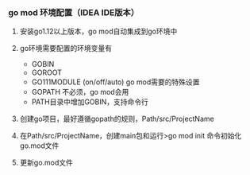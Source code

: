 ### go mod 环境配置（IDEA IDE版本）

1. 安装go1.12以上版本，go mod自动集成到go环境中
2. go环境需要配置的环境变量有
   * GOBIN
   * GOROOT
   * GO111MODULE (on/off/auto) go mod需要的特殊设置
   * GOPATH 不必须，go mod会用
   * PATH目录中增加GOBIN，支持命令行

3. 创建go项目，最好遵循gopath的规则，Path/src/ProjectName
4. 在Path/src/ProjectName，创建main包和运行>go mod init <ProjectName> 命令初始化go.mod文件
5. 更新go.mod文件
